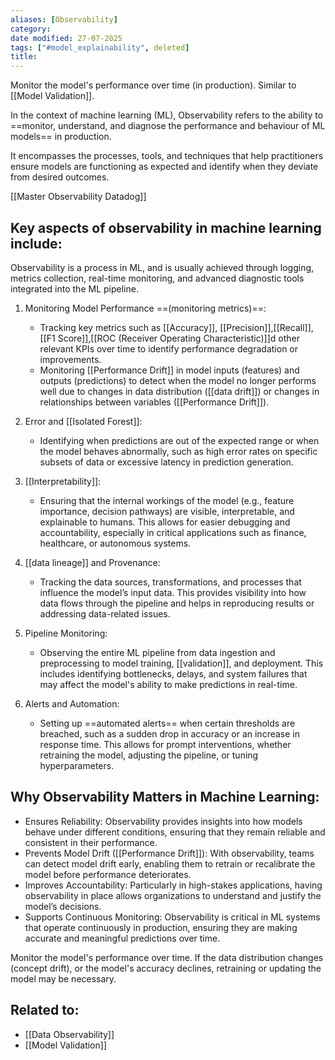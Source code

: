 ```yaml
---
aliases: [Observability]
category:
date modified: 27-07-2025
tags: ["#model_explainability", deleted]
title: 
---
```

Monitor the model's performance over time (in production). Similar to [[Model Validation]].

In the context of machine learning (ML), Observability refers to the ability to ==monitor, understand, and diagnose the performance and behaviour of ML models== in production. 

It encompasses the processes, tools, and techniques that help practitioners ensure models are functioning as expected and identify when they deviate from desired outcomes. 

[[Master Observability Datadog]]
## Key aspects of observability in machine learning include:

Observability is a process in ML, and is usually achieved through logging, metrics collection, real-time monitoring, and advanced diagnostic tools integrated into the ML pipeline.

1. Monitoring Model Performance ==(monitoring metrics)==:
   - Tracking key metrics such as [[Accuracy]], [[Precision]],[[Recall]],[[F1 Score]],[[ROC (Receiver Operating Characteristic)]]d other relevant KPIs over time to identify performance degradation or improvements.
   - Monitoring [[Performance Drift]] in model inputs (features) and outputs (predictions) to detect when the model no longer performs well due to changes in data distribution ([[data drift]]) or changes in relationships between variables ([[Performance Drift]]).

1. Error and [[Isolated Forest]]:
   - Identifying when predictions are out of the expected range or when the model behaves abnormally, such as high error rates on specific subsets of data or excessive latency in prediction generation.
   
2. [[Interpretability]]:
   - Ensuring that the internal workings of the model (e.g., feature importance, decision pathways) are visible, interpretable, and explainable to humans. This allows for easier debugging and accountability, especially in critical applications such as finance, healthcare, or autonomous systems.

2. [[data lineage]] and Provenance:
   - Tracking the data sources, transformations, and processes that influence the model’s input data. This provides visibility into how data flows through the pipeline and helps in reproducing results or addressing data-related issues.

2. Pipeline Monitoring:
   - Observing the entire ML pipeline from data ingestion and preprocessing to model training, [[validation]], and deployment. This includes identifying bottlenecks, delays, and system failures that may affect the model's ability to make predictions in real-time.

2. Alerts and Automation:
   - Setting up ==automated alerts== when certain thresholds are breached, such as a sudden drop in accuracy or an increase in response time. This allows for prompt interventions, whether retraining the model, adjusting the pipeline, or tuning hyperparameters.

## Why Observability Matters in Machine Learning:

- Ensures Reliability: Observability provides insights into how models behave under different conditions, ensuring that they remain reliable and consistent in their performance.
- Prevents Model Drift ([[Performance Drift]]): With observability, teams can detect model drift early, enabling them to retrain or recalibrate the model before performance deteriorates.
- Improves Accountability: Particularly in high-stakes applications, having observability in place allows organizations to understand and justify the model’s decisions.
- Supports Continuous Monitoring: Observability is critical in ML systems that operate continuously in production, ensuring they are making accurate and meaningful predictions over time.

Monitor the model's performance over time. If the data distribution changes (concept drift), or the model's accuracy declines, retraining or updating the model may be necessary.

## Related to:
- [[Data Observability]]
- [[Model Validation]]
